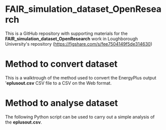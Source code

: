 # FAIR_simulation_dataset_OpenResearch
This is a GitHub repository with supporting materials for the **FAIR_simulation_dataset_OpenResearch** work in Loughborough University's repository (https://figshare.com/s/fee7504149f5de314630)

# Method to convert dataset
This is a walktrough of the method used to convert the EnergyPlus output '**eplusout.csv** CSV file to a CSV on the Web format. 

# Method to analyse dataset
The following Python script can be used to carry out a simple analysis of the **eplusout.csv**.
